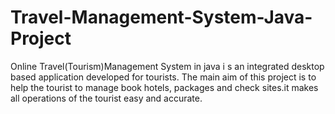 # Travel-Management-System-Java-Project
Online  Travel(Tourism)Management System in java i s an  integrated desktop based application developed for tourists. The main aim of this project is to help the tourist to manage book hotels, packages and check sites.it makes all operations of the tourist easy and accurate.  
